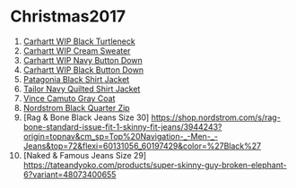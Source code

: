 # Christmas2017

1. [Carhartt WIP Black Turtleneck](https://www.carhartt-wip.com/en/men-knits/anglistic-turtleneck-sweater-black-heather-519_1)
2. [Carhartt WIP Cream Sweater](https://www.carhartt-wip.com/en/men-knits/morris-sweater-wax-cinder-heather-31_1)
3. [Carhartt WIP Navy Button Down](https://www.carhartt-wip.com/en/men-shirts/l-s-vendor-shirt-dark-navy-heather-143_1)
4. [Carhartt WIP Black Button Down](https://www.carhartt-wip.com/en/men-shirts/l-s-dalton-shirt-black-blacksmith-heavy-rinsed-273_1)
5. [Patagonia Black Shirt Jacket](https://shop.nordstrom.com/s/insulated-fjord-flannel-jacket/4085963?origin=keywordsearch&keyword=shirt+jacket)
6. [Tailor Navy Quilted Shirt Jacket](https://shop.nordstrom.com/s/tailor-vintage-reversible-double-face-quilted-shirt/4730483?origin=keywordsearch-personalizedsort&fashioncolor=NAVY%20HTR%2F%20RASPBERRY%20FUDGE%20HTR)
7. [Vince Camuto Gray Coat](https://shop.nordstrom.com/s/vince-camuto-melton-car-coat-with-removable-bib/3886645?origin=topnav&cm_sp=Top%20Navigation-_-Men-_-Coats%20&offset=2&top=72&color=%27Grey%27)
8. [Nordstrom Black Quarter Zip](https://shop.nordstrom.com/s/nordstrom-mens-shop-quarter-zip-wool-pullover/4587969?origin=topnav&cm_sp=Top%20Navigation-_-Men-_-Sweaters) 
9. [Rag & Bone Black Jeans Size 30] https://shop.nordstrom.com/s/rag-bone-standard-issue-fit-1-skinny-fit-jeans/3944243?origin=topnav&cm_sp=Top%20Navigation-_-Men-_-Jeans&top=72&flexi=60131056_60197429&color=%27Black%27
10. [Naked & Famous Jeans Size 29] https://tateandyoko.com/products/super-skinny-guy-broken-elephant-6?variant=48073400655
